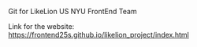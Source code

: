 Git for LikeLion US NYU FrontEnd Team

Link for the website: https://frontend25s.github.io/likelion_project/index.html
